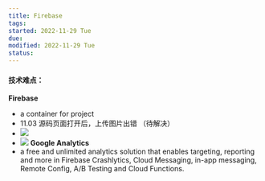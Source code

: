 ```yaml
---
title: Firebase
tags:   
started: 2022-11-29 Tue
due: 
modified: 2022-11-29 Tue
status: 
---
```

#### 技术难点：
**Firebase**
- a container for project
- 11.03 源码页面打开后，上传图片出错 （待解决）
- ![](https://cdn.nlark.com/yuque/0/2022/png/29677165/1667485091901-9b2edcc3-fa69-4434-bcdd-49b89bf1d719.png)
- ![](https://cdn.nlark.com/yuque/0/2022/png/29677165/1667485197971-ff71d1f2-391b-4725-951f-6489f4002ccf.png)
  **Google Analytics**
- a free and unlimited analytics solution that enables targeting, reporting and more in Firebase Crashlytics, Cloud Messaging, in-app messaging, Remote Config, A/B Testing and Cloud Functions.